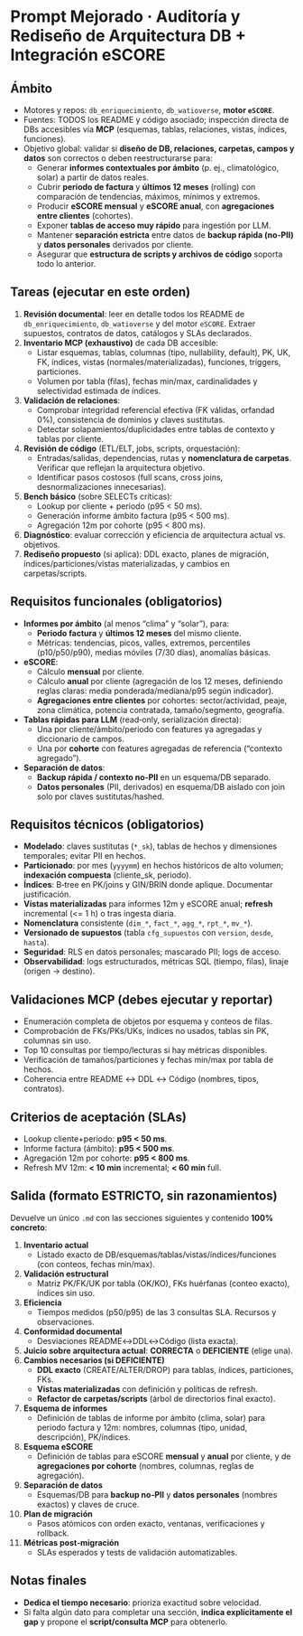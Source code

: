 # Prompt Mejorado · Auditoría y Rediseño de Arquitectura DB + Integración eSCORE

## Ámbito
- Motores y repos: `db_enriquecimiento`, `db_watioverse`, **motor `eSCORE`**.
- Fuentes: TODOS los README y código asociado; inspección directa de DBs accesibles vía **MCP** (esquemas, tablas, relaciones, vistas, índices, funciones).
- Objetivo global: validar si **diseño de DB, relaciones, carpetas, campos y datos** son correctos o deben reestructurarse para:
  - Generar **informes contextuales por ámbito** (p. ej., climatológico, solar) a partir de datos reales.
  - Cubrir **periodo de factura** y **últimos 12 meses** (rolling) con comparación de tendencias, máximos, mínimos y extremos.
  - Producir **eSCORE mensual** y **eSCORE anual**, con **agregaciones entre clientes** (cohortes).
  - Exponer **tablas de acceso muy rápido** para ingestión por LLM.
  - Mantener **separación estricta** entre datos de **backup rápida (no‑PII)** y **datos personales** derivados por cliente.
  - Asegurar que **estructura de scripts y archivos de código** soporta todo lo anterior.

## Tareas (ejecutar en este orden)
1. **Revisión documental**: leer en detalle todos los README de `db_enriquecimiento`, `db_watioverse` y del motor `eSCORE`. Extraer supuestos, contratos de datos, catálogos y SLAs declarados.
2. **Inventario MCP (exhaustivo)** de cada DB accesible:
   - Listar esquemas, tablas, columnas (tipo, nullability, default), PK, UK, FK, índices, vistas (normales/materializadas), funciones, triggers, particiones.
   - Volumen por tabla (filas), fechas min/max, cardinalidades y selectividad estimada de índices.
3. **Validación de relaciones**:
   - Comprobar integridad referencial efectiva (FK válidas, orfandad 0%), consistencia de dominios y claves sustitutas.
   - Detectar solapamientos/duplicidades entre tablas de contexto y tablas por cliente.
4. **Revisión de código** (ETL/ELT, jobs, scripts, orquestación):
   - Entradas/salidas, dependencias, rutas y **nomenclatura de carpetas**. Verificar que reflejan la arquitectura objetivo.
   - Identificar pasos costosos (full scans, cross joins, desnormalizaciones innecesarias).
5. **Bench básico** (sobre SELECTs críticas):
   - Lookup por cliente + periodo (p95 < 50 ms).
   - Generación informe ámbito factura (p95 < 500 ms).
   - Agregación 12m por cohorte (p95 < 800 ms).
6. **Diagnóstico**: evaluar corrección y eficiencia de arquitectura actual vs. objetivos.
7. **Rediseño propuesto** (si aplica): DDL exacto, planes de migración, índices/particiones/vistas materializadas, y cambios en carpetas/scripts.

## Requisitos funcionales (obligatorios)
- **Informes por ámbito** (al menos “clima” y “solar”), para:
  - **Periodo factura** y **últimos 12 meses** del mismo cliente.
  - Métricas: tendencias, picos, valles, extremos, percentiles (p10/p50/p90), medias móviles (7/30 días), anomalías básicas.
- **eSCORE**:
  - Cálculo **mensual** por cliente.
  - Cálculo **anual** por cliente (agregación de los 12 meses, definiendo reglas claras: media ponderada/mediana/p95 según indicador).
  - **Agregaciones entre clientes** por cohortes: sector/actividad, peaje, zona climática, potencia contratada, tamaño/segmento, geografía.
- **Tablas rápidas para LLM** (read‑only, serialización directa):
  - Una por cliente/ámbito/periodo con features ya agregadas y diccionario de campos.
  - Una por **cohorte** con features agregadas de referencia (“contexto agregado”).
- **Separación de datos**:
  - **Backup rápida / contexto no‑PII** en un esquema/DB separado.
  - **Datos personales** (PII, derivados) en esquema/DB aislado con join solo por claves sustitutas/hashed.

## Requisitos técnicos (obligatorios)
- **Modelado**: claves sustitutas (`*_sk`), tablas de hechos y dimensiones temporales; evitar PII en hechos.
- **Particionado**: por mes (`yyyymm`) en hechos históricos de alto volumen; **indexación compuesta** (cliente_sk, periodo).
- **Índices**: B‑tree en PK/joins y GIN/BRIN donde aplique. Documentar justificación.
- **Vistas materializadas** para informes 12m y eSCORE anual; **refresh** incremental (<= 1 h) o tras ingesta diaria.
- **Nomenclatura** consistente (`dim_*`, `fact_*`, `agg_*`, `rpt_*`, `mv_*`). 
- **Versionado de supuestos** (tabla `cfg_supuestos` con `version`, `desde`, `hasta`).
- **Seguridad**: RLS en datos personales; mascarado PII; logs de acceso.
- **Observabilidad**: logs estructurados, métricas SQL (tiempo, filas), linaje (origen → destino).

## Validaciones MCP (debes ejecutar y reportar)
- Enumeración completa de objetos por esquema y conteos de filas.
- Comprobación de FKs/PKs/UKs, índices no usados, tablas sin PK, columnas sin uso.
- Top 10 consultas por tiempo/lecturas si hay métricas disponibles.
- Verificación de tamaños/particiones y fechas min/max por tabla de hechos.
- Coherencia entre README ↔ DDL ↔ Código (nombres, tipos, contratos).

## Criterios de aceptación (SLAs)
- Lookup cliente+periodo: **p95 < 50 ms**.
- Informe factura (ámbito): **p95 < 500 ms**.
- Agregación 12m por cohorte: **p95 < 800 ms**.
- Refresh MV 12m: **< 10 min** incremental; **< 60 min** full.

## Salida (formato ESTRICTO, sin razonamientos)
Devuelve un único `.md` con las secciones siguientes y contenido **100% concreto**:

1. **Inventario actual**
   - Listado exacto de DB/esquemas/tablas/vistas/índices/funciones (con conteos, fechas min/max).
2. **Validación estructural**
   - Matriz PK/FK/UK por tabla (OK/KO), FKs huérfanas (conteo exacto), índices sin uso.
3. **Eficiencia**
   - Tiempos medidos (p50/p95) de las 3 consultas SLA. Recursos y observaciones.
4. **Conformidad documental**
   - Desviaciones README↔DDL↔Código (lista exacta).
5. **Juicio sobre arquitectura actual**: **CORRECTA** o **DEFICIENTE** (elige una). 
6. **Cambios necesarios (si DEFICIENTE)** 
   - **DDL exacto** (CREATE/ALTER/DROP) para tablas, índices, particiones, FKs.
   - **Vistas materializadas** con definición y políticas de refresh.
   - **Refactor de carpetas/scripts** (árbol de directorios final exacto).
7. **Esquema de informes**
   - Definición de tablas de informe por ámbito (clima, solar) para periodo factura y 12m: nombres, columnas (tipo, unidad, descripción), PK/índices.
8. **Esquema eSCORE**
   - Definición de tablas para eSCORE **mensual** y **anual** por cliente, y de **agregaciones por cohorte** (nombres, columnas, reglas de agregación).
9. **Separación de datos**
   - Esquemas/DB para **backup no‑PII** y **datos personales** (nombres exactos) y claves de cruce.
10. **Plan de migración**
    - Pasos atómicos con orden exacto, ventanas, verificaciones y rollback.
11. **Métricas post‑migración**
    - SLAs esperados y tests de validación automatizables.

## Notas finales
- **Dedica el tiempo necesario**: prioriza exactitud sobre velocidad.
- Si falta algún dato para completar una sección, **indica explícitamente el gap** y propone el **script/consulta MCP** para obtenerlo.
